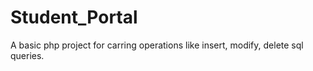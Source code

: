 # Student_Portal
A basic php project for carring operations like insert, modify, delete sql queries.
